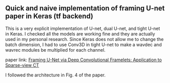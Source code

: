 ## Quick and naive implementation of framing U-net paper in Keras (tf backend)
This is a very explicit implementation of U-net, dual U-net, and tight U-net in Keras.
I checked all the models are working fine and they are actually used in my personal research. 
Since Keras does not allow me to change the batch dimension, I had to use Conv3D in tight U-net to make a wavdec and wavrec modules be multiplied for each channel.

paper link: [Framing U-Net via Deep Convolutional Framelets: Application to Sparse-view CT](https://arxiv.org/abs/1708.08333)

I followed the architecture in Fig. 4 of the paper.

